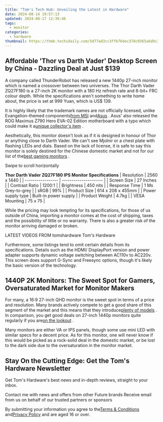 ```yaml
---
title: "Tom's Tech Hub: Unveiling the Latest in Hardware"
date: 2024-08-14 19:57:13
updated: 2024-08-17 12:39:46
tags:
  - monitor
categories:
  - hardware
thumbnail: https://thmb.techidaily.com/5d77ad3cc3ffb76dec378c0365a6d9c3d6e615b3b95a196e8f26206ebb83676d.jpg
---
```


## Affordable 'Thor vs Darth Vader' Desktop Screen by China - Dazzling Deal at Just $139

A company called ThunderRobot has released a new 1440p 27-inch monitor which is named a crossover between two universes. The Thor Darth Vader ZQ27F180 is a 27-inch 2K monitor with a 180 Hz refresh rate and 8-bit+ FRC colour depth. While the specifications aren't something to write home about, the price is set at 999 Yuan, which is US$ 139\.

 It is highly likely that the trademark names are not officially licensed, unlike Evangelion-themed components[from MSI](https://tools.techidaily.com) and[Asus](https://tools.techidaily.com) . Asus' also released the ROG Maximus Z790 Hero EVA-02 Edition motherboard with a typo which could make it a[unique collector's item](https://tools.techidaily.com) .

 Aesthetically, this monitor doesn't look as if it is designed in honour of Thor or anything close to Darth Vader. We can't see Mjolnir or a chest plate with flashing LEDs and dials. Based on the lack of license, it is safe to say this monitor is solely destined for the Chinese domestic market and not for our list of the[best gaming monitors](https://tools.techidaily.com) .

 Swipe to scroll horizontally

__Thor Darth Vader ZQ27F180 IPS Monitor Specifications__
| Resolution        | 2560 x 1440           |
| ----------------- | --------------------- |
| Screen Size       | 27 Inches             |
| Contrast Ratio    | 1200:1                |
| Brightness        | 450 nits              |
| Response Time     | 1 Ms Grey-to-grey     |
| sRGB              | 99%                   |
| Product Size      | 614 x 208 x 455mm     |
| Power supply type | Built-in power supply |
| Product Weight    | 4.7kg                 |
| VESA Mounting     | 75 x 75               |

 While the pricing may look tempting for its specifications, for those of us outside of China, importing a monitor comes at the cost of shipping, taxes and the possibility of little or no warranty. There is also a greater risk of the monitor arriving damaged or broken.

 LATEST VIDEOS FROM tomshardware Tom's Hardware

 Furthermore, some listings tend to omit certain details from its specifications. Details such as the HDMI/ DisplayPort version and power adapter supports dynamic voltage switching between AC110v to AC220v. This screen does support G-Sync and Freesync options, though it's likely the basic version of the technology.

## 1440P 2K Monitors: The Sweet Spot for Gamers, Oversaturated Market for Monitor Makers

 For many, a 16:9 27-inch QHD monitor is the sweet spot in terms of a price and resolution. Many brands actively compete to get a good share of this segment of the market and this means that they introduce[plenty of models](https://tools.techidaily.com) . In comparison, you get good deals on 27-inch 1440p monitors quite regularly if you are[on the lookout](https://tools.techidaily.com) .

 Many monitors are either VA or IPS panels, though some use mini LED with similar specs for a decent price. As for this monitor, one will never know if this would be picked as a rock-solid deal in the domestic market, or be lost to the dark side due to the oversaturation in the monitor market.

## Stay On the Cutting Edge: Get the Tom's Hardware Newsletter

 Get Tom's Hardware's best news and in-depth reviews, straight to your inbox.

 Contact me with news and offers from other Future brands  Receive email from us on behalf of our trusted partners or sponsors

 By submitting your information you agree to the[Terms & Conditions](https://futureplc.com/terms-conditions/) and[Privacy Policy](https://futureplc.com/privacy-policy/) and are aged 16 or over.

<ins class="adsbygoogle"
     style="display:block"
     data-ad-format="autorelaxed"
     data-ad-client="ca-pub-7571918770474297"
     data-ad-slot="1223367746"></ins>



<ins class="adsbygoogle"
     style="display:block"
     data-ad-client="ca-pub-7571918770474297"
     data-ad-slot="8358498916"
     data-ad-format="auto"
     data-full-width-responsive="true"></ins>
